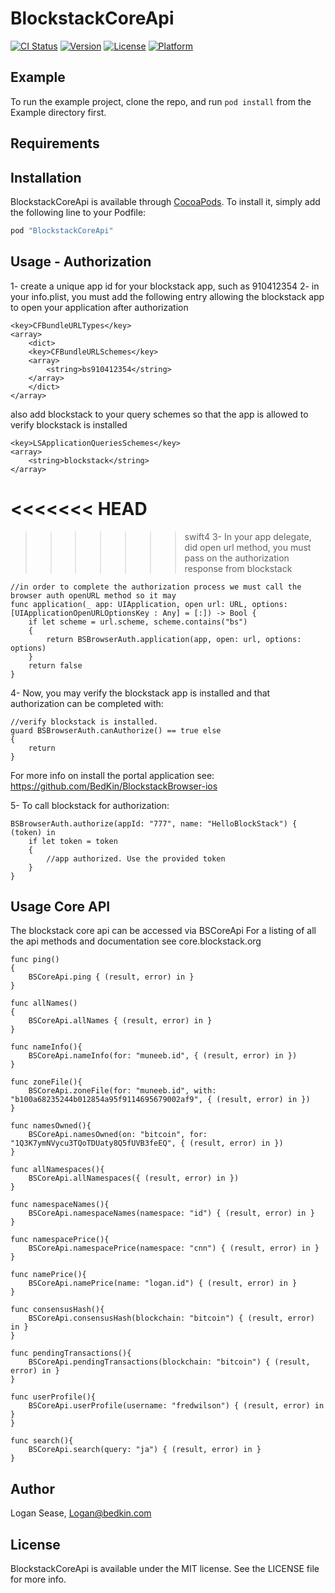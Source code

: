 # BlockstackCoreApi

[![CI Status](http://img.shields.io/travis/lsease@gmail.com/BlockstackCoreApi.svg?style=flat)](https://travis-ci.org/lsease@gmail.com/BlockstackCoreApi)
[![Version](https://img.shields.io/cocoapods/v/BlockstackCoreApi.svg?style=flat)](http://cocoapods.org/pods/BlockstackCoreApi)
[![License](https://img.shields.io/cocoapods/l/BlockstackCoreApi.svg?style=flat)](http://cocoapods.org/pods/BlockstackCoreApi)
[![Platform](https://img.shields.io/cocoapods/p/BlockstackCoreApi.svg?style=flat)](http://cocoapods.org/pods/BlockstackCoreApi)

## Example

To run the example project, clone the repo, and run `pod install` from the Example directory first.

## Requirements


## Installation

BlockstackCoreApi is available through [CocoaPods](http://cocoapods.org). To install
it, simply add the following line to your Podfile:

```ruby
pod "BlockstackCoreApi"
```

## Usage - Authorization
1- create a unique app id for your blockstack app, such as 910412354
2- in your info.plist, you must add the following entry allowing the blockstack app to open your application after authorization
```
<key>CFBundleURLTypes</key>
<array>
    <dict>
    <key>CFBundleURLSchemes</key>
    <array>
        <string>bs910412354</string>
    </array>
    </dict>
</array>
```

also add blockstack to your query schemes so that the app is allowed to verify blockstack is installed
```
<key>LSApplicationQueriesSchemes</key>
<array>
    <string>blockstack</string>
</array>
```


<<<<<<< HEAD
=======

>>>>>>> swift4
3- In your app delegate, did open url method, you must pass on the authorization response from blockstack
```
//in order to complete the authorization process we must call the browser auth openURL method so it may
func application(_ app: UIApplication, open url: URL, options: [UIApplicationOpenURLOptionsKey : Any] = [:]) -> Bool {
    if let scheme = url.scheme, scheme.contains("bs")
    {
        return BSBrowserAuth.application(app, open: url, options: options)
    }
    return false
}
```

4- Now, you may verify the blockstack app is installed and that authorization can be completed with:
```
//verify blockstack is installed.
guard BSBrowserAuth.canAuthorize() == true else
{
    return
}
```
For more info on install the portal application see: https://github.com/BedKin/BlockstackBrowser-ios

5- To call blockstack for authorization:
```
BSBrowserAuth.authorize(appId: "777", name: "HelloBlockStack") { (token) in
    if let token = token
    {
        //app authorized. Use the provided token
    }
}
```

## Usage Core API

The blockstack core api can be accessed via BSCoreApi
For a listing of all the api methods and documentation see core.blockstack.org
```
func ping()
{
    BSCoreApi.ping { (result, error) in }
}

func allNames()
{
    BSCoreApi.allNames { (result, error) in }
}

func nameInfo(){
    BSCoreApi.nameInfo(for: "muneeb.id", { (result, error) in })
}

func zoneFile(){
    BSCoreApi.zoneFile(for: "muneeb.id", with: "b100a68235244b012854a95f9114695679002af9", { (result, error) in })
}

func namesOwned(){
    BSCoreApi.namesOwned(on: "bitcoin", for: "1Q3K7ymNVycu3TQoTDUaty8Q5fUVB3feEQ", { (result, error) in })
}

func allNamespaces(){
    BSCoreApi.allNamespaces({ (result, error) in })
}

func namespaceNames(){
    BSCoreApi.namespaceNames(namespace: "id") { (result, error) in }
}

func namespacePrice(){
    BSCoreApi.namespacePrice(namespace: "cnn") { (result, error) in }
}

func namePrice(){
    BSCoreApi.namePrice(name: "logan.id") { (result, error) in }
}

func consensusHash(){
    BSCoreApi.consensusHash(blockchain: "bitcoin") { (result, error) in }
}

func pendingTransactions(){
    BSCoreApi.pendingTransactions(blockchain: "bitcoin") { (result, error) in }
}

func userProfile(){
    BSCoreApi.userProfile(username: "fredwilson") { (result, error) in }
}

func search(){
    BSCoreApi.search(query: "ja") { (result, error) in }
}
```



## Author

Logan Sease, Logan@bedkin.com

## License

BlockstackCoreApi is available under the MIT license. See the LICENSE file for more info.
